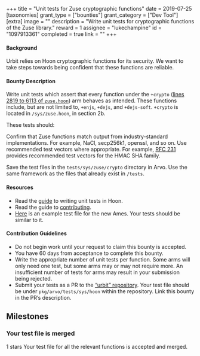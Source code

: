 +++
title = "Unit tests for Zuse cryptographic functions"
date = 2019-07-25
[taxonomies]
grant_type = ["bounties"]
grant_category = ["Dev Tool"]
[extra]
image = ""
description = "Write unit tests for cryptographic functions of the Zuse library."
reward = 1
assignee = "lukechampine"
id = "1097913361"
completed = true
link = ""
+++

#### Background

Urbit relies on Hoon cryptographic functions for its security. We want to take steps towards being confident that these functions are reliable.

#### Bounty Description

Write unit tests which assert that every function under the `+crypto` ([lines 2819 to 6113 of `zuse.hoon`](https://github.com/urbit/urbit/blob/0b0766b32b82a294b81f8f405548eb9f16d8c318/pkg/arvo/sys/zuse.hoon#L5644-L6113)) arm behaves as intended. These functions include, but are not limited to, `+enjs`, `+dejs`, and `+dejs-soft`. `+crypto` is located in `/sys/zuse.hoon`, in section 2b.

These tests should:

Confirm that Zuse functions match output from industry-standard implementations. For example, NaCl, secp256k1, openssl, and so on.
Use recommended test vectors where appropriate. For example, [RFC 231](https://tools.ietf.org/html/rfc4231) provides recommended test vectors for the HMAC SHA family.

Save the test files in the `tests/sys/zuse/crypto` directory in Arvo. Use the same framework as the files that already exist in `/tests`.

#### Resources

* Read the [guide](https://github.com/urbit/urbit/blob/master/pkg/arvo/TESTING.udon) to writing unit tests in Hoon.
* Read the guide to [contributing](https://github.com/urbit/urbit/blob/master/CONTRIBUTING.md).
* [Here](https://github.com/urbit/urbit/blob/alef2/pkg/arvo/tests/sys/zuse/ordered-map.hoon) is an example test file for the new Ames. Your tests should be similar to it.

#### Contribution Guidelines

* Do not begin work until your request to claim this bounty is accepted.
* You have 60 days from acceptance to complete this bounty.
* Write the appropriate number of unit tests per function. Some arms will only need one test, but some arms may or may not require more. An insufficient number of tests for arms may result in your submission being rejected.
* Submit your tests as a PR to the [“urbit” repository](https://github.com/urbit/urbit). Your test file should be under `pkg/arvo/tests/sys/hoon` within the repository. Link this bounty in the PR’s description.

## Milestones


### Your test file is merged
1 stars
Your test file for all the relevant functions is accepted and merged. 

    
